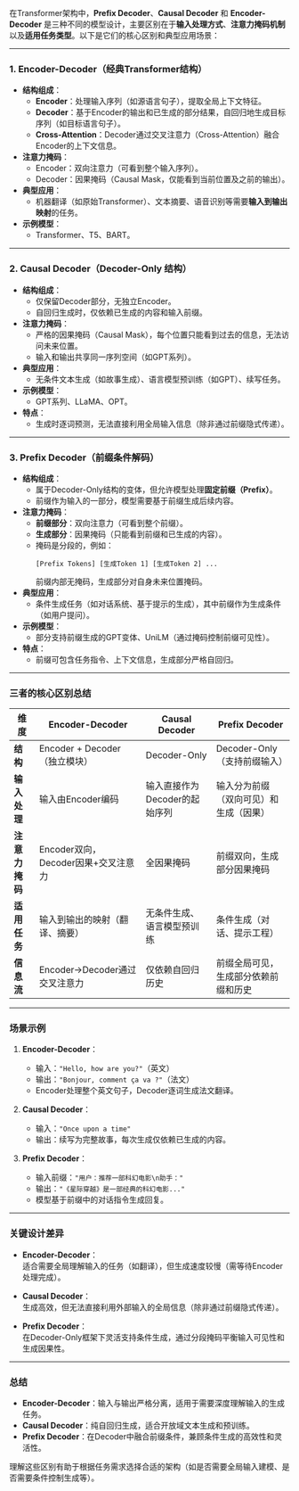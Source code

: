 在Transformer架构中，**Prefix Decoder**、**Causal Decoder** 和 **Encoder-Decoder** 是三种不同的模型设计，主要区别在于**输入处理方式**、**注意力掩码机制**以及**适用任务类型**。以下是它们的核心区别和典型应用场景：

---

### **1. Encoder-Decoder（经典Transformer结构）**
- **结构组成**：
  - **Encoder**：处理输入序列（如源语言句子），提取全局上下文特征。
  - **Decoder**：基于Encoder的输出和已生成的部分结果，自回归地生成目标序列（如目标语言句子）。
  - **Cross-Attention**：Decoder通过交叉注意力（Cross-Attention）融合Encoder的上下文信息。
- **注意力掩码**：
  - Encoder：双向注意力（可看到整个输入序列）。
  - Decoder：因果掩码（Causal Mask，仅能看到当前位置及之前的输出）。
- **典型应用**：
  - 机器翻译（如原始Transformer）、文本摘要、语音识别等需要**输入到输出映射**的任务。
- **示例模型**：
  - Transformer、T5、BART。

---

### **2. Causal Decoder（Decoder-Only 结构）**
- **结构组成**：
  - 仅保留Decoder部分，无独立Encoder。
  - 自回归生成时，仅依赖已生成的内容和输入前缀。
- **注意力掩码**：
  - 严格的因果掩码（Causal Mask），每个位置只能看到过去的信息，无法访问未来位置。
  - 输入和输出共享同一序列空间（如GPT系列）。
- **典型应用**：
  - 无条件文本生成（如故事生成）、语言模型预训练（如GPT）、续写任务。
- **示例模型**：
  - GPT系列、LLaMA、OPT。
- **特点**：
  - 生成时逐词预测，无法直接利用全局输入信息（除非通过前缀隐式传递）。

---

### **3. Prefix Decoder（前缀条件解码）**
- **结构组成**：
  - 属于Decoder-Only结构的变体，但允许模型处理**固定前缀（Prefix）**。
  - 前缀作为输入的一部分，模型需要基于前缀生成后续内容。
- **注意力掩码**：
  - **前缀部分**：双向注意力（可看到整个前缀）。
  - **生成部分**：因果掩码（只能看到前缀和已生成的内容）。
  - 掩码是分段的，例如：
    ```
    [Prefix Tokens] [生成Token 1] [生成Token 2] ...
    ```
    前缀内部无掩码，生成部分对自身未来位置掩码。
- **典型应用**：
  - 条件生成任务（如对话系统、基于提示的生成），其中前缀作为生成条件（如用户提问）。
- **示例模型**：
  - 部分支持前缀生成的GPT变体、UniLM（通过掩码控制前缀可见性）。
- **特点**：
  - 前缀可包含任务指令、上下文信息，生成部分严格自回归。

---

### **三者的核心区别总结**
| **维度**          | **Encoder-Decoder**                     | **Causal Decoder**                     | **Prefix Decoder**                     |
|--------------------|----------------------------------------|----------------------------------------|----------------------------------------|
| **结构**           | Encoder + Decoder（独立模块）          | Decoder-Only                          | Decoder-Only（支持前缀输入）           |
| **输入处理**       | 输入由Encoder编码                      | 输入直接作为Decoder的起始序列         | 输入分为前缀（双向可见）和生成（因果） |
| **注意力掩码**     | Encoder双向，Decoder因果+交叉注意力     | 全因果掩码                            | 前缀双向，生成部分因果掩码             |
| **适用任务**       | 输入到输出的映射（翻译、摘要）         | 无条件生成、语言模型预训练            | 条件生成（对话、提示工程）             |
| **信息流**         | Encoder→Decoder通过交叉注意力          | 仅依赖自回归历史                      | 前缀全局可见，生成部分依赖前缀和历史   |

---

### **场景示例**
1. **Encoder-Decoder**：  
   - 输入：`"Hello, how are you?"`（英文）  
   - 输出：`"Bonjour, comment ça va ?"`（法文）  
   - Encoder处理整个英文句子，Decoder逐词生成法文翻译。

2. **Causal Decoder**：  
   - 输入：`"Once upon a time"`  
   - 输出：续写为完整故事，每次生成仅依赖已生成的内容。

3. **Prefix Decoder**：  
   - 输入前缀：`"用户：推荐一部科幻电影\n助手："`  
   - 输出：`"《星际穿越》是一部经典的科幻电影..."`  
   - 模型基于前缀中的对话指令生成回复。

---

### **关键设计差异**
- **Encoder-Decoder**：  
  适合需要全局理解输入的任务（如翻译），但生成速度较慢（需等待Encoder处理完成）。

- **Causal Decoder**：  
  生成高效，但无法直接利用外部输入的全局信息（除非通过前缀隐式传递）。

- **Prefix Decoder**：  
  在Decoder-Only框架下灵活支持条件生成，通过分段掩码平衡输入可见性和生成因果性。

---

### **总结**
- **Encoder-Decoder**：输入与输出严格分离，适用于需要深度理解输入的生成任务。  
- **Causal Decoder**：纯自回归生成，适合开放域文本生成和预训练。  
- **Prefix Decoder**：在Decoder中融合前缀条件，兼顾条件生成的高效性和灵活性。  

理解这些区别有助于根据任务需求选择合适的架构（如是否需要全局输入建模、是否需要条件控制生成等）。